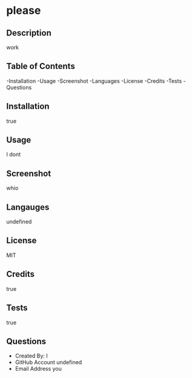 # please

## Description
work


## Table of Contents

-Installation
-Usage
-Screenshot
-Languages
-License
-Credits
-Tests
-Questions

## Installation
true


## Usage
I dont 


## Screenshot
whio


## Langauges
undefined


## License
MIT


## Credits
true


## Tests
true


## Questions

- Created By: I
- GitHub Account undefined
- Email Address you

